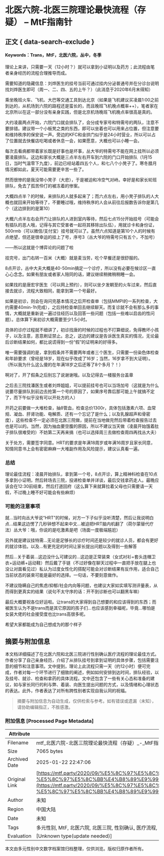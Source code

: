 # 北医六院-北医三院理论最快流程（存疑） – MtF指南针

## 正文 { data-search-exclude }


#### Keywords：Trans，MtF，北医六院，丛中，冬季

理论上来讲，只需要一天（12小时？）就可以拿到小证明以及药方；此流程由笔者亲身经历的流程合理推导而成。

需要知道的隐藏信息：刘烨医生的挂号当前可通过挂内分泌普通号并在分诊台说明找刘烨医生即可（周一、二、四、五的上午？）（此消息于2020年6月末得知）

乘坐晚班火车、飞机、大巴等交通工具到达北京（如果是飞机建议买凌晨1:00之前到达的，从机场到六院的路程还是蛮长的，而且晚班飞机晚点概率++），笔者家在北京所以在这一部分没有亲身实践，但是北京机场晚班飞机晚点率很高是真的。

大约凌晨两点开始，六院门口就会排队了，会分成专家号和特需号的两队，注意不要排错。建议带一个小板凳之类的东西，即可以坐着也可以用来占位置，但注意要和维持秩序的保安说一声。旁边的KFC和金拱门似乎是24小时营业，所以可以占了位置就去快餐店吃喝或者休息一会，如果愿意，大概也可以小睡一会。

每次去看病都带着家长既是好事也是坏事，丛大爷的特需号不能在网上挂所以必须要凌晨排队。这边和家长大概是三点半左右开车到六院的门口开始排队（1月15日，当时气温零下九度），前边已经站着四五个人，和七八个小凳子了。寒冬腊月情况都如此，夏天可能需要更辛苦一些了。

然而很惨的是我没带小凳子（大悲），于是被迫和冷空气对峙。幸好是和家长轮班排队，免去了孤苦伶仃的被冻着的惨案。

大概四点半？的时候，来排队的人就多起来了；而六点左右，用小凳子排队的人大概也就回来开始等待了，不要睡过哦，维持秩序的人会从前往后报数告诉你是第几个（这边排到的是第10）

大概六点半左右会开门让排队的人进到室内等待，然后七点15分开始挂号（可能会有插队的恶人哦，记得与其它受害者一起将其移除出队伍），用就诊卡和身份证，500rmb（可以微信/支付宝）挂号就可以了。虽然六点知道是第10个人的时候有点绝望，但还是很幸运的挂上了号，序号3（丛大爷的特需号只有五个，不加号）

——所以这就是个博弈论的问题了啦

挂完号，出门右转一百米（大概）就是麦当劳，吃个早餐还是很舒服的。

8点开诊，丛中大夫大概是40-50min搞定一个诊疗，所以没有必要在候诊区一直心心念念。如果有朋友或者家人陪同的话，建议继续稍微稍稍睡一会。

如果找的是唐宏宇医生（可以网上预约），则可以坐夕发朝至的火车过来，然后直接去就诊，流程大致相同，能拿到第一个号最好。

如果是初诊，则会在询问完基本情况之后开检查单（包括MMPI的一系列检查，大约需要40min-1h完成），之后持检查单回去继续聊天。而复诊就不会有那么多的事情，大概就是重新说一遍过往经历以及回答一些问题（包括一些难以启齿的性问题）。总体算下来初诊大概需要至少1.5小时。

具体的诊疗过程就不细讲了，初诊找唐的时候的过程也不打算细说，免得教坏小孩子，以及注意，恶意刷证禁止。总之，这边的建议是告诉医生真实的情况，无论最后诊断结果如何，都比说谎得到一份“假”的证明来的好得多。

唯一需要强调的是，拿到假条并不需要两年或者三个医生，只需要一份染色体检查和年龄要求（曾经是18岁，现在似乎改成了16岁；当然，16岁拿不到大证明）。（所以我为什么这么傻的在年满18岁之后还等了8个多月？！）

啊对了，开了假条之后别忘了说谢谢哦。以及记得去一楼服务台盖章

之后去三院找潘医生或者刘烨姐姐，可以提前挂号也可以当场加号（这就是为什么说要尽量排队到前边去抢第一个号的原因了，如果序号靠后那可能上午就搞不定了，而下午似乎没有可以开处方的人）

开药之前要做一大堆检查，抽8管血，检查总价1300r，具体包括激素六项、血常规、凝血、肝肾功能、电解质、还有一个忘记了是什么；以及乳腺超声和骨密度），这些检查不一定必须在北医三院做，提前在当地做完然后带着检查报告过去也是可以的。当然，因为抽血要空腹的原因，所以不建议当天做（凌晨开始饿着肚子排队很难受的）不妨第二天再来搞（也可以选择周三去做检查周四再找丛大夫）

关于处方，需要签字同意。HRT的要求是年满18周岁或年满16周岁且家长同意，知情同意书上会有密密麻麻一大堆副作用及风险提示，建议认真看一遍。

### 总结

理论最佳流程：凌晨开始排队，拿到第一个号，8点开诊，算上精神科检查在10点多拿到小证明，然后转场去三院，投递检查单并详谈，最后交钱拿药走人。最晚应该会在12:30前结束，然后打道回府（这么算下来就算拉着父母也只需要请一天假，不过晚上睡不好可能会有些麻烦）

### 可能的注意事项

就…当时向丛大爷说“HRT”的时候，对方一下子似乎没听清楚，然后让我说明白点…结果这边愣了几秒钟想不起来中文…被迫把HRT脑内机翻了（荷尔蒙替代疗法）丛大爷：哦，你说的是吃激素是吧（场面一度极端尴尬）

另外就是建议挂特需…无论是足够长的诊疗时间还是较少的就诊人员，都会有更好的就诊体验。以及…有更充足的时间让家长提出问题以及得到一些解答

然后…关于着装…这边没什么可建议的…这边是正常装束（女式衬衫+套头连帽卫衣+运动裤+运动鞋）然后戴了手链（不过好像在聊天过程中一直把手放在腿上也没让对面看见过）私认为过度女性化的搭配可能会对诊断结果有反作用，适合自己当前状态的装束可能是最好的选择。一句话，不要刻意做作。

不建议隐瞒自己的焦虑/抑郁/社会内向等问题，也建议大家如实填写测评量表，从而得到更真实的结果（说句不太守序的话：开不到诊断也可以翻黑车嘛）

最后大概要祝各位好运啦。让trans的大家得到自己想要的和应该得到的东西；而被医生认为不是trans而是其它原因的孩子们…也应该感到幸福呢，毕竟…哪怕是女装大佬的社会接受度也比trans高很多呢。

希望大家都能成为自己想成为的那个样子
<!-- tcd_original_link https://mtf.party/2020/09/%E5%8C%97%E5%8C%BB%E5%85%AD%E9%99%A2-%E5%8C%97%E5%8C%BB%E4%B8%89%E9%99%A2%E7%90%86%E8%AE%BA%E6%9C%80%E5%BF%AB%E6%B5%81%E7%A8%8B%EF%BC%88%E5%AD%98%E7%96%91%EF%BC%89/ -->


## 摘要与附加信息

<!-- tcd_abstract -->
本文档详细描述了在北医六院和北医三院进行性别确认医疗流程的理论最佳方式。作者分享了自己亲身经历，介绍了从排队挂号到拿到证明的具体步骤，包括需要注意的细节和注意事项。文中提到，理论上此流程只需一天（约12小时）便可完成，作者对每一个环节进行了细致的阐述，例如如何安排到达时间，排队经验，以及挂号、就诊、检查和拿药的具体流程。文中还包含了一些有关心态和准备的建议，如与家长同行的利与弊、着装、向医生提出问题的方式，以及情绪和心理状态的表达。此外，作者表达了对所有跨性别者实现自我认同的祝福。
<!-- tcd_abstract_end -->

> 摘要与附加信息为自动生成，仅供检索与参考。如有错误或遗漏（未知），请协助编辑指正，不胜感激。

### 附加信息 [Processed Page Metadata]

| Attribute       | Value                                  |
|-----------------|----------------------------------------|
| Filename        | mtf_北医六院-北医三院理论最快流程（存疑）_-_MtF指南针.md                             |
| Size            | 7065 bytes                           |
| Archived Date   | 2025-01-22 22:47:06                             |
| Original Link   | [https://mtf.party/2020/09/%E5%8C%97%E5%8C%BB%E5%85%AD%E9%99%A2-%E5%8C%97%E5%8C%BB%E4%B8%89%E9%99%A2%E7%90%86%E8%AE%BA%E6%9C%80%E5%BF%AB%E6%B5%81%E7%A8%8B%EF%BC%88%E5%AD%98%E7%96%91%EF%BC%89/](https://mtf.party/2020/09/%E5%8C%97%E5%8C%BB%E5%85%AD%E9%99%A2-%E5%8C%97%E5%8C%BB%E4%B8%89%E9%99%A2%E7%90%86%E8%AE%BA%E6%9C%80%E5%BF%AB%E6%B5%81%E7%A8%8B%EF%BC%88%E5%AD%98%E7%96%91%EF%BC%89/)                       |
| Author          | 未知                               |
| Region          | 中国大陆                               |
| Date            | 未知                                 |
| Tags            | 多元性别, MtF, 北医六院, 北医三院, 性别确认, 医疗流程, HRT, 心理健康, 性别认同, 人生经历                                 |
| Evaluation            | [Unknown type(update needed)]                                 |
<!-- tcd_table_end -->

本文由多元性别中文数字档案馆归档整理，仅供浏览。版权归原作者所有。
